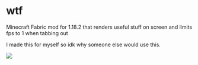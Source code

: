 # wtf
Minecraft Fabric mod for 1.18.2 that renders useful stuff on screen and limits fps to 1 when tabbing out

I made this for myself so idk why someone else would use this.

![](https://cdn.discordapp.com/attachments/898172744754167850/954437583767760947/Screenshot_from_2022-03-18_19-52-43.png)